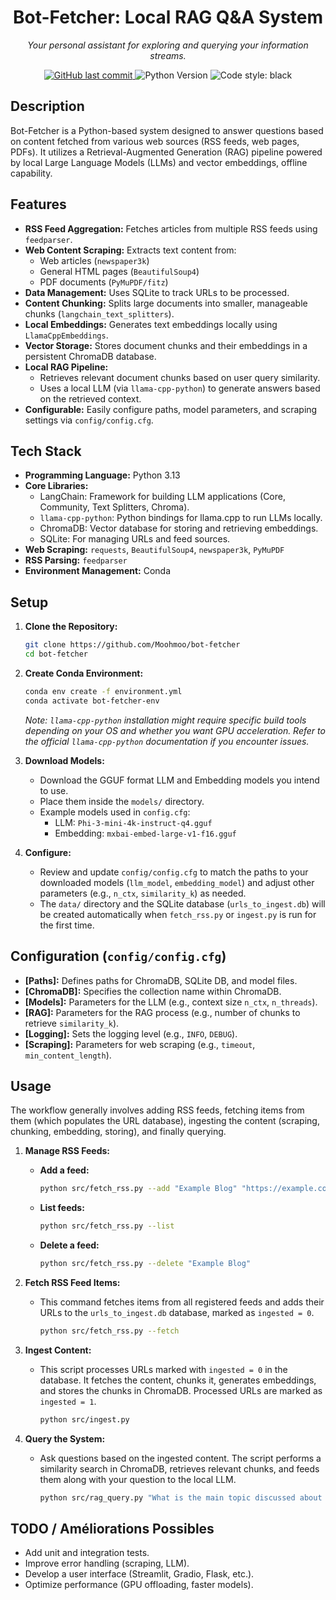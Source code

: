 <div align="center">

# Bot-Fetcher: Local RAG Q&A System

*Your personal assistant for exploring and querying your information streams.*

<p>
    <a href="https://github.com/Moohmoo/bot-fetcher/commits/main">
        <img src="https://img.shields.io/github/last-commit/Moohmoo/bot-fetcher" alt="GitHub last commit"/>
    </a>
    <img src="https://img.shields.io/badge/Python-3.13-blue" alt="Python Version"/>
    <img src="https://img.shields.io/badge/code%20style-black-000000.svg" alt="Code style: black"/>
</p>

</div>

## Description 
Bot-Fetcher is a Python-based system designed to answer questions based on content fetched from various web sources (RSS feeds, web pages, PDFs). It utilizes a Retrieval-Augmented Generation (RAG) pipeline powered by local Large Language Models (LLMs) and vector embeddings, offline capability.

## Features

*   **RSS Feed Aggregation:** Fetches articles from multiple RSS feeds using `feedparser`.
*   **Web Content Scraping:** Extracts text content from:
    *   Web articles (`newspaper3k`)
    *   General HTML pages (`BeautifulSoup4`)
    *   PDF documents (`PyMuPDF/fitz`)
*   **Data Management:** Uses SQLite to track URLs to be processed.
*   **Content Chunking:** Splits large documents into smaller, manageable chunks (`langchain_text_splitters`).
*   **Local Embeddings:** Generates text embeddings locally using `LlamaCppEmbeddings`.
*   **Vector Storage:** Stores document chunks and their embeddings in a persistent ChromaDB database.
*   **Local RAG Pipeline:**
    *   Retrieves relevant document chunks based on user query similarity.
    *   Uses a local LLM (via `llama-cpp-python`) to generate answers based on the retrieved context.
*   **Configurable:** Easily configure paths, model parameters, and scraping settings via `config/config.cfg`.

## Tech Stack

*   **Programming Language:** Python 3.13
*   **Core Libraries:**
    *   LangChain: Framework for building LLM applications (Core, Community, Text Splitters, Chroma).
    *   `llama-cpp-python`: Python bindings for llama.cpp to run LLMs locally.
    *   ChromaDB: Vector database for storing and retrieving embeddings.
    *   SQLite: For managing URLs and feed sources.
*   **Web Scraping:** `requests`, `BeautifulSoup4`, `newspaper3k`, `PyMuPDF`
*   **RSS Parsing:** `feedparser`
*   **Environment Management:** Conda

## Setup

1.  **Clone the Repository:**
    ```bash
    git clone https://github.com/Moohmoo/bot-fetcher
    cd bot-fetcher
    ```

2.  **Create Conda Environment:**
    ```bash
    conda env create -f environment.yml
    conda activate bot-fetcher-env
    ```
    *Note: `llama-cpp-python` installation might require specific build tools depending on your OS and whether you want GPU acceleration. Refer to the official `llama-cpp-python` documentation if you encounter issues.*

3.  **Download Models:**
    *   Download the GGUF format LLM and Embedding models you intend to use.
    *   Place them inside the `models/` directory.
    *   Example models used in `config.cfg`:
        *   LLM: `Phi-3-mini-4k-instruct-q4.gguf`
        *   Embedding: `mxbai-embed-large-v1-f16.gguf`

4.  **Configure:**
    *   Review and update `config/config.cfg` to match the paths to your downloaded models (`llm_model`, `embedding_model`) and adjust other parameters (e.g., `n_ctx`, `similarity_k`) as needed.
    *   The `data/` directory and the SQLite database (`urls_to_ingest.db`) will be created automatically when `fetch_rss.py` or `ingest.py` is run for the first time.

## Configuration (`config/config.cfg`)

*   **[Paths]:** Defines paths for ChromaDB, SQLite DB, and model files.
*   **[ChromaDB]:** Specifies the collection name within ChromaDB.
*   **[Models]:** Parameters for the LLM (e.g., context size `n_ctx`, `n_threads`).
*   **[RAG]:** Parameters for the RAG process (e.g., number of chunks to retrieve `similarity_k`).
*   **[Logging]:** Sets the logging level (e.g., `INFO`, `DEBUG`).
*   **[Scraping]:** Parameters for web scraping (e.g., `timeout`, `min_content_length`).

## Usage

The workflow generally involves adding RSS feeds, fetching items from them (which populates the URL database), ingesting the content (scraping, chunking, embedding, storing), and finally querying.

1.  **Manage RSS Feeds:**
    *   **Add a feed:**
        ```bash
        python src/fetch_rss.py --add "Example Blog" "https://example.com/rss"
        ```
    *   **List feeds:**
        ```bash
        python src/fetch_rss.py --list
        ```
    *   **Delete a feed:**
        ```bash
        python src/fetch_rss.py --delete "Example Blog"
        ```

2.  **Fetch RSS Feed Items:**
    *   This command fetches items from all registered feeds and adds their URLs to the `urls_to_ingest.db` database, marked as `ingested = 0`.
        ```bash
        python src/fetch_rss.py --fetch
        ```

3.  **Ingest Content:**
    *   This script processes URLs marked with `ingested = 0` in the database. It fetches the content, chunks it, generates embeddings, and stores the chunks in ChromaDB. Processed URLs are marked as `ingested = 1`.
        ```bash
        python src/ingest.py
        ```

4.  **Query the System:**
    *   Ask questions based on the ingested content. The script performs a similarity search in ChromaDB, retrieves relevant chunks, and feeds them along with your question to the local LLM.
        ```bash
        python src/rag_query.py "What is the main topic discussed about OpenAI?"
        ```

## TODO / Améliorations Possibles

* Add unit and integration tests.
* Improve error handling (scraping, LLM).
* Develop a user interface (Streamlit, Gradio, Flask, etc.).
* Optimize performance (GPU offloading, faster models).

